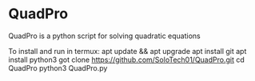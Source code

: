 # QuadPro
QuadPro is a python script for solving quadratic equations 

To install and run in termux:
apt update && apt upgrade
apt install git
apt install python3
got clone https://github.com/SoloTech01/QuadPro.git
cd QuadPro
python3 QuadPro.py
